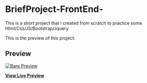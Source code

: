 # BriefProject-FrontEnd-

This is a short project that i created from scratch to practice some Html/Css/JS/Bootstrap/Jquery

This is the preview  of this project:

## Preview

[![Bare Preview](https://www.canva.com/design/DAEHh1RMk5I/bucAjFCJ0AyUsDnvWmDG2w/view?utm_content=DAEHh1RMk5I&utm_campaign=designshare&utm_medium=link&utm_source=publishsharelink)](https://briefproject.000webhostapp.com/)

**[View Live Preview](https://briefproject.000webhostapp.com/)**


